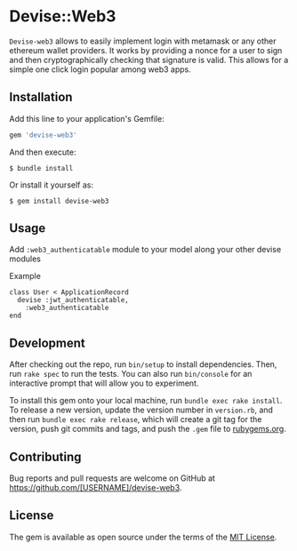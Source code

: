 # Devise::Web3

`Devise-web3` allows to easily implement login with metamask or any other ethereum wallet providers. It works by providing a nonce for a user to sign and then cryptographically checking that signature is valid. This allows for a simple one click login popular among web3 apps.


## Installation

Add this line to your application's Gemfile:

```ruby
gem 'devise-web3'
```

And then execute:

    $ bundle install

Or install it yourself as:

    $ gem install devise-web3

## Usage
Add `:web3_authenticatable` module to your model along your other devise modules

Example
```
class User < ApplicationRecord
  devise :jwt_authenticatable,
    :web3_authenticatable
end

```

## Development

After checking out the repo, run `bin/setup` to install dependencies. Then, run `rake spec` to run the tests. You can also run `bin/console` for an interactive prompt that will allow you to experiment.

To install this gem onto your local machine, run `bundle exec rake install`. To release a new version, update the version number in `version.rb`, and then run `bundle exec rake release`, which will create a git tag for the version, push git commits and tags, and push the `.gem` file to [rubygems.org](https://rubygems.org).

## Contributing

Bug reports and pull requests are welcome on GitHub at https://github.com/[USERNAME]/devise-web3.


## License

The gem is available as open source under the terms of the [MIT License](https://opensource.org/licenses/MIT).

